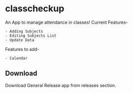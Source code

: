 # classcheckup

An App to manage attendance in classes!
Current Features-
```
- Adding Subjects
- Editing Subjects List
- Update Data
```
Features to add-
```
- Calendar
```

## Download

Download General Release app from releases section.
